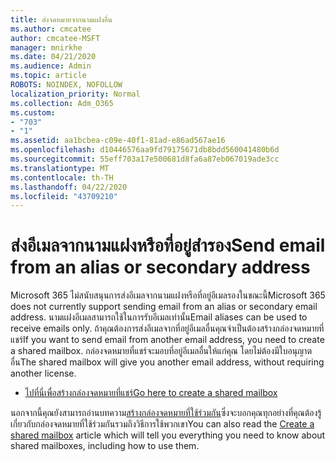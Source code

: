 ```yaml
---
title: ส่งจดหมายจากนามแฝงอื่น
ms.author: cmcatee
author: cmcatee-MSFT
manager: mnirkhe
ms.date: 04/21/2020
ms.audience: Admin
ms.topic: article
ROBOTS: NOINDEX, NOFOLLOW
localization_priority: Normal
ms.collection: Adm_O365
ms.custom:
- "703"
- "1"
ms.assetid: aa1bcbea-c09e-40f1-81ad-e86ad567ae16
ms.openlocfilehash: d10446576aa9fd79175671db8bdd560041480b6d
ms.sourcegitcommit: 55eff703a17e500681d8fa6a87eb067019ade3cc
ms.translationtype: MT
ms.contentlocale: th-TH
ms.lasthandoff: 04/22/2020
ms.locfileid: "43709210"
---
```

# <a name="send-email-from-an-alias-or-secondary-address"></a><span data-ttu-id="92356-102">ส่งอีเมลจากนามแฝงหรือที่อยู่สํารอง</span><span class="sxs-lookup"><span data-stu-id="92356-102">Send email from an alias or secondary address</span></span>

<span data-ttu-id="92356-103">Microsoft 365 ไม่สนับสนุนการส่งอีเมลจากนามแฝงหรือที่อยู่อีเมลรองในขณะนี้</span><span class="sxs-lookup"><span data-stu-id="92356-103">Microsoft 365 does not currently support sending email from an alias or secondary email address.</span></span> <span data-ttu-id="92356-104">นามแฝงอีเมลสามารถใช้ในการรับอีเมลเท่านั้น</span><span class="sxs-lookup"><span data-stu-id="92356-104">Email aliases can be used to receive emails only.</span></span> <span data-ttu-id="92356-105">ถ้าคุณต้องการส่งอีเมลจากที่อยู่อีเมลอื่นคุณจําเป็นต้องสร้างกล่องจดหมายที่แชร์</span><span class="sxs-lookup"><span data-stu-id="92356-105">If you want to send email from another email address, you need to create a shared mailbox.</span></span> <span data-ttu-id="92356-106">กล่องจดหมายที่แชร์จะมอบที่อยู่อีเมลอื่นให้แก่คุณ โดยไม่ต้องมีใบอนุญาตอื่น</span><span class="sxs-lookup"><span data-stu-id="92356-106">The shared mailbox will give you another email address, without requiring another license.</span></span>
  
- [<span data-ttu-id="92356-107">ไปที่นี่เพื่อสร้างกล่องจดหมายที่แชร์</span><span class="sxs-lookup"><span data-stu-id="92356-107">Go here to create a shared mailbox</span></span>](https://portal.office.com/AdminPortal/Home#/AssistedGuide/addemailoptions)

<span data-ttu-id="92356-108">นอกจากนี้คุณยังสามารถอ่านบทความ[สร้างกล่องจดหมายที่ใช้ร่วมกัน](https://docs.microsoft.com/office365/admin/email/create-a-shared-mailbox)ซึ่งจะบอกคุณทุกอย่างที่คุณต้องรู้เกี่ยวกับกล่องจดหมายที่ใช้ร่วมกันรวมถึงวิธีการใช้พวกเขา</span><span class="sxs-lookup"><span data-stu-id="92356-108">You can also read the [Create a shared mailbox](https://docs.microsoft.com/office365/admin/email/create-a-shared-mailbox) article which will tell you everything you need to know about shared mailboxes, including how to use them.</span></span>